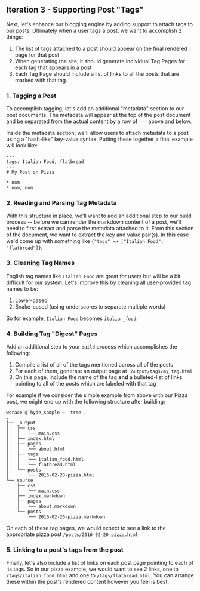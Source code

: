 ## Iteration 3 - Supporting Post "Tags"

Next, let's enhance our blogging engine by adding support to attach tags to our posts. Ultimately when a user tags a post, we want to accomplish 2 things:

1. The list of tags attached to a post should appear on the final rendered page for that post
2. When generating the site, it should generate individual Tag Pages for each tag that appears in a post
3. Each Tag Page should include a list of links to all the posts that are marked with that tag.

### 1. Tagging a Post

To accomplish tagging, let's add an additional "metadata" section to our post documents. The metadata will appear at the top of the post document and be separated from the actual content by a row of `---` above and below.

Inside the metadata section, we'll allow users to attach metadata to a post using a "hash-like" key-value syntax. Putting these together a final example will look like:

```
---
tags: Italian Food, flatbread
---
# My Post on Pizza

* nom
* nom, nom
```

### 2. Reading and Parsing Tag Metadata

With this structure in place, we'll want to add an additional step to our build process -- before we can render the markdown content of a post, we'll need to first extract and parse the metadata attached to it. From this section of the document, we want to extract the key and value pair(s). In this case we'd come up with something like `{"tags" => ["Italian Food", "flatbread"]}`.

### 3. Cleaning Tag Names

English tag names like `Italian Food` are great for users but will be a bit difficult for our system. Let's improve this by cleaning all user-provided tag names to be:

1. Lower-cased
2. Snake-cased (using underscores to separate multiple words)

So for example, `Italian Food` becomes `italian_food`.

### 4. Building Tag "Digest" Pages

Add an additional step to your `build` process which accomplishes the following:

1. Compile a list of all of the tags mentioned across all of the posts
2. For each of them, generate an output page at `_output/tags/my_tag.html`
3. On this page, include the name of the tag **and** a bulleted-list of links pointing to all of the posts which are labeled with that tag

For example if we consider the simple example from above with our Pizza post, we might end up with the following structure after building:

```
worace @ hyde_sample ➸  tree .
.
├── _output
│   ├── css
│   │   └── main.css
│   ├── index.html
│   ├── pages
│   │   └── about.html
│   ├── tags
│   │   └── italian_food.html
│   │   └── flatbread.html
│   └── posts
│       └── 2016-02-20-pizza.html
└── source
    ├── css
    │   └── main.css
    ├── index.markdown
    ├── pages
    │   └── about.markdown
    └── posts
        └── 2016-02-20-pizza.markdown
```

On each of these tag pages, we would expect to see a link to the appropriate pizza post `/posts/2016-02-20-pizza.html`

### 5. Linking to a post's tags from the post

Finally, let's also include a list of links on each post page pointing to each of its tags. So in our pizza example, we would want to see 2 links, one to `/tags/italian_food.html` and one to `/tags/flatbread.html`. You can arrange these within the post's rendered content however you feel is best.
